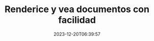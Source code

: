 ---
############################# Static ##########################
layout: "family"
date: 2023-12-20T06:39:57
draft: false

product: "Viewer"
product_tag: "viewer"

############################# Head ############################
head_title: "Renderizar y ver documentos API | SDK de visor de documentos on‑premise y servicio en línea"
head_description: "Renderice y vea archivos de Word, PDF, Excel, Powerpoint o imágenes de forma fácil y gratuita"

############################# Header ##########################
title: "Renderice y vea documentos con facilidad"
description: |
  SDK potente de visor de documentos para renderizar distintos archivos a PDF, HTML e Imagen.

  Cargue documentos de diversas fuentes, incluidos archivos, secuencias, URL, servidores FTP, Amazon S3, Azure Blob Storage y más.

  Genere páginas HTML responsivas, proteja los archivos PDF de salida y reordene sus páginas, rote páginas, renderice notas y comentarios si es necesario.

############################# Platforms ############################
supported_platforms:
  enable: true  
  head_title: "Elige tu plataforma"
  title: "Plataformas compatibles"
  description: "La biblioteca GroupDocs.Viewer admite los siguientes sistemas operativos y marcos"
  details_link_title: "Aprende más"
  items:
    # supported_platforms loop
    - title: ".NET"
      description: "GroupDocs.Viewer for .NET"
      color: "blue"
      tag: "net"
      link: "/viewer/net/"
      features_link: "https://docs.groupdocs.com/viewer/net/system-requirements/"
      features:
        # features loop
        - content: ".NET Framework 4.6.2+  <br>  .NET Core 3.1  <br>  .NET 6+"
          rows: "3"
        # features loop
        - content: "Windows, Linux"
          rows: "1"
        # features loop
        - content: "Más de 180 formatos de archivo"
          rows: "1"
        # features loop
        - content: "Paquete de interfaz de usuario para ASP.NET Core"
          rows: "1"
        # features loop
        - content: "ASP.NET WebForms Demo  <br>  ASP.NET MVC Demo  <br>  ASP.NET Core Demo"
          rows: "3"
    
    # supported_platforms loop
    - title: "Java"
      description: "GroupDocs.Viewer for Java"
      color: "red"
      tag: "java"
      link: "/viewer/java/"
      features_link: "https://docs.groupdocs.com/viewer/java/system-requirements/"
      features:
        # features loop
        - content: "J2SE 8.0 (1.8)+"
          rows: "3"
        # features loop
        - content:  "Windows, Linux, macOS"
          rows: "1"       
        # features loop
        - content: "Más de 180 formatos de archivo"
          rows: "1"
        # features loop
        - content:  "Paquete de interfaz de usuario para Spring y Dropwizard"
          rows: "1"
        # features loop
        - content:  "Spring Demo  <br>  Dropwizard demo"
          rows: "3"

    # supported_platforms loop
    - title: "Node.js"
      description: "GroupDocs.Viewer for Node.js"
      color: "green"
      tag: "nodejs-java"
      link: "/viewer/nodejs-java/"
      features_link: "https://docs.groupdocs.com/viewer/nodejs-java/system-requirements/"
      features:
        # features loop
        - content: "Node.js 16+  <br>  and J2SE 8.0 (1.8)+"
          rows: "3"
        # features loop
        - content:  "Windows, Linux, macOS"
          rows: "1"
        # features loop
        - content:  "Más de 180 formatos de archivo"
          rows: "1"
        # features loop
        - content:  "Paquete de interfaz de usuario: próximamente"
          rows: "1" 
        # features loop
        - content:  "Demostración: próximamente"
          rows: "3" 

    # supported_platforms loop
    - title: "Python"
      description: "GroupDocs.Viewer for Python"
      color: "yellow"
      tag: "python-net"
      link: "/viewer/python-net/"
      features_link: "https://docs.groupdocs.com/viewer/python-net/system-requirements/"
      features:
        # features loop
        - content: "Python 3.9+  <br>  and .Net 6+"
          rows: "3"
        # features loop
        - content:  "Windows, Linux, macOS"
          rows: "1"
        # features loop
        - content:  "Más de 180 formatos de archivo"
          rows: "1"
        # features loop
        - content:  "Paquete de interfaz de usuario: próximamente"
          rows: "1" 
        # features loop
        - content:  "Demostración: próximamente"
          rows: "3" 

############################# Features ############################

features:
  enable: true
  title: "Conjunto de funciones de GroupDocs.Viewer"
  description: "API para renderizar archivos de diferentes tipos como HTML, PDF, PNG y JPEG en aplicaciones para verlos sin software de terceros."

  items:
    # feature loop
    - icon: "view"
      title: "Ver documentos e imágenes."
      content: "Vea documentos representándolos como archivos HTML, PDF, PNG y JPEG."

    # feature loop
    - icon: "password"
      title: "Abrir documentos seguros"
      content: "Especifique una contraseña para abrir documentos cifrados."

    # feature loop
    - icon: "load"
      title: "Cargue archivos desde cualquier lugar"
      content: "Cargue documentos desde varios archivos, URL, servidores FTP, Amazon S3 y más."
    
    # feature loop
    - icon: "pages"
      title: "Renderizar todas o páginas específicas"
      content: "Especifique un rango de números de página que se representarán."


############################# Code samples ############################
code_samples:
  enable: true
  title: "Ejemplos de código de GroupDocs.Viewer"
  description: "Algunos casos de uso de operaciones típicas de GroupDocs.Viewer en C#, Java, TypeScript"
  items:
    # code sample loop
    - title: "Cómo renderizar archivos DOCX a PDF"
      content: |
       Renderice documentos DOCX a PDF sin Microsoft Word u otro software instalado. Cargue y vea fácilmente archivos DOCX dentro de su aplicación .NET, ya sea una aplicación web o de escritorio. A continuación se muestra un ejemplo de cómo convertir un archivo DOCX a PDF:
      samples:
        - language: "C#"
          color: "blue"
          content: |
            ```csharp {style=abap}   
            // Cargue el archivo DOCX para renderizar
            using (Viewer viewer = new Viewer("sample.docx"))
            {
              // Renderizar DOCX a un archivo PDF
              PdfViewOptions viewOptions = new PdfViewOptions();
              viewer.View(viewOptions);
            }
            ```
        - language: "Java"
          color: "red"
          content: |
            ```java {style=abap}   
            import com.groupdocs.viewer.Viewer;
            import com.groupdocs.viewer.options.PdfViewOptions;
            // ...
            // Cargue el archivo DOCX para renderizar
            try (Viewer viewer = new Viewer("sample.docx")) {
                // Renderizar DOCX a un archivo PDF
                PdfViewOptions viewOptions = new PdfViewOptions();
                viewer.view(viewOptions);
            }
            ```
        - language: "TypeScript"
          color: "green"
          content: |
            ```javascript {style=abap}  
            // Cargue el archivo DOCX para renderizar
            const viewer = new groupdocs.viewer.Viewer("sample.docx")
            
            // Renderizar DOCX a un archivo PDF
            const viewOptions = groupdocs.viewer.PdfViewOptions(output.pdf)
            viewer.view(viewOptions)
            ```

        - language: "Python"
          color: "yellow"
          content: |
            ```python {style=abap} 
            import groupdocs.viewer as gv
            import groupdocs.viewer.options as gvo   
            // Cargue el archivo DOCX para renderizar
            with gv.Viewer("sample.docx") as viewer:
            
                // Renderizar DOCX a un archivo PDF
                viewOptions = gvo.PdfViewOptions("output.pdf")
                viewer.view(viewOptions)
            ```

############################# Formats ############################
formats:
  enable: true
  title:  "Más de 180 formatos de archivo compatibles"
  description: "GroupDocs.Viewer admite operaciones con los más populares [formatos de archivo](https://docs.groupdocs.com/viewer/net/supported-document-formats/)"


############################# Metrics ############################

metrics:
  enable: true
  title: "Métricas detalladas y conocimientos estadísticos"
  description: "Sumérgete en un desglose detallado de nuestras cifras clave, proporcionando métricas completas y conocimientos estadísticos sobre nuestros logros, impacto y crecimiento."

  items:
    # metrics loop
    - number: "180+"
      title: "Formatos soportados"
      content: "Vea fácilmente más de 180 formatos de archivos, incluidos documentos, imágenes y dibujos CAD, sin complicaciones. Rompe las barreras de compatibilidad y accede a diversos archivos sin esfuerzo con nuestra solución de visualización integral."
    # metrics loop
    - number: "1.0M"
      title: "Descargas NuGet"
      content: "Nuestra solución de paquete NuGet se ha convertido en un recurso confiable y ampliamente adoptado en la comunidad de desarrolladores, brindando una integración perfecta y una funcionalidad valiosa para innumerables proyectos."

    # metrics loop
    - number: "10+"
      title: "Bibliotecas"
      content: "Nuestro producto incluye más de 10 bibliotecas que ofrecen funciones avanzadas para optimizar el rendimiento. Estas bibliotecas están diseñadas para satisfacer diferentes necesidades de desarrollo con capacidades incomparables."
    
    # metrics loop
    - number: "100+"
      title: "Clientes felices"
      content: "Sirviendo a las marcas más emblemáticas de todo el mundo. ¡Descubra por qué a cientos de personas les encanta GroupDocs.Viewer! Explore una navegación fluida, una colaboración cómoda y una facilidad de uso incomparable. ¡Únete ahora!"


############################# Customers ############################
# logo size X1 => 170:70  X2 => 340 : 140

customers:
  enable: true
  title: "Nuestros clientes felices"
  description: "Las bibliotecas de GroupDocs son utilizadas por marcas distinguidas y reconocidas a nivel mundial en todo el mundo."

  items:
    # customers loop
    - title: "BenQ Corporation"
      logo: "benq"
    # customers loop
    - title: "Nasdaq Stock Market"
      logo: "nasdaq"
    # customers loop
    - title: "AT&T Inc."
      logo: "att"
    # customers loop
    - title: "AstraZeneca"
      logo: "astrazeneca"
    # customers loop
    - title: "Central Bank of Argentina"
      logo: "argentinacentralbank"
    # customers loop
    - title: "Roche Holding AG"
      logo: "roche"
    # customers loop
    - title: "Capita"
      logo: "capita"
    # customers loop
    - title: "Axa S.A."
      logo: "axa"
    # customers loop
    - title: "Instructure Inc."
      logo: "instructure"
     # customers loop
    - title: "Wipro"
      logo: "wipro"



############################# Actions ############################

actions:
  enable: true
  title: "¿Listo para comenzar?"
  description: "Pruebe las funciones de GroupDocs.Viewer de forma gratuita o solicite una licencia"

  items:
    #  loop
    - title: ".NET"
      link: "/viewer/net/"
      color: "blue"
        #  loop
    - title: "Java"
      link: "/viewer/java/"
      color: "red"
        #  loop
    - title: "Node.js"
      link: "/viewer/nodejs-java/"
      color: "green"
        #  loop
    - title: "Python"
      link: "/viewer/python-net/"
      color: "yellow"

############################# Faq ############################

faq:
  enable: true
  title: "Preguntas e inquietudes comunes"
  description: "Encuentre respuestas a consultas comunes en nuestra sección de preguntas frecuentes para abordar rápidamente sus consultas e inquietudes."

  items:
    #  loop
    - question: "¿Puedo evaluar los productos de GroupDocs antes de comprarlos?"
      answer: |
        ¡Sí! Todos los productos GroupDocs tienen disponible una versión de evaluación sin riesgos. Recomendamos encarecidamente a los desarrolladores que descarguen y prueben nuestras API antes de comprarlas para asegurarse de que satisfarán sus necesidades al 100%.
    #  loop
    - question: "¿GroupDocs realiza demostraciones de productos?"
      answer: |
        No, nuestro enfoque está en nuestras API y en hacer los productos más funcionales y estables posibles. Ofrecemos pruebas totalmente funcionales y gratuitas en forma de [licencia temporal](https://purchase.groupdocs.com/temporary-license/) para que pueda probar el producto usted mismo.
    #  loop
    - question: "¿Dónde puedo descargar el producto?"
      answer: |
        Todos los productos están disponibles para descargar desde el [sitio web](https://releases.groupdocs.com). No enviamos copias físicas de nuestro software por correo.    
    #  loop
    - question: "¿Las licencias de desarrollador de GroupDocs son por usuario o por usuario designado?"
      answer: |
        Las licencias de GroupDocs Developer son por usuario, no por usuario designado. Entendemos que los miembros de un equipo de codificación pueden cambiar con el tiempo y que no es práctico tener que actualizar las licencias cada vez que esto ocurre.
    #  loop
    - question: "¿Necesitamos licencias sólo para desarrolladores activos? Por ejemplo, tenemos un equipo de dos desarrolladores trabajando en el turno A y un segundo equipo de dos desarrolladores trabajando en el turno B… en esta situación, ¿necesitamos dos o cuatro licencias?"
      answer: |
        Todos los desarrolladores que estén trabajando en el proyecto deben tener una licencia. En esta situación, GroupDocs considera que su equipo tiene cuatro miembros (aunque trabajen en momentos diferentes).

############################# Cloud ############################

cloud_links:
  enable: true
  title: "API de código bajo de GroupDocs.Viewer"
  description: "Acelere la visualización de documentos o imágenes en cualquier tipo de aplicación con nuestra API REST basada en la nube"

  items:
    #  loop
    - icon: "groupdocs_viewer-for-curl"
      title: "GroupDocs.Viewer Cloud for cURL"
      link: "https://products.groupdocs.cloud/viewer/curl"
      content: "Utilice la API del visor de documentos cURL RESTful para representar y mostrar de manera eficiente Microsoft Office, PDF y varios otros formatos de archivos estándar en sus aplicaciones."

    #  loop
    - icon: "groupdocs_viewer-for-net"
      title: "GroupDocs.Viewer Cloud for .NET"
      link: "https://products.groupdocs.cloud/viewer/net"
      content: "Mejore las capacidades de visualización de documentos en aplicaciones .NET con Cloud SDK para .NET. Vea documentos sin problemas en formatos HTML, PDF o imagen."
    #  loop
    - icon: "groupdocs_viewer-for-java"
      title: "GroupDocs.Viewer Cloud for Java"
      link: "https://products.groupdocs.cloud/viewer/java"
      content: "Integre capacidades avanzadas de representación de documentos en sus aplicaciones Java utilizando un SDK de visor de documentos para Java especialmente diseñado."

############################# Apps ############################

app_links:
  enable: true
  title: "Aplicaciones GroupDocs.Viewer NoCode"
  description: "Aplicación en línea que le permite ver más de 180 formatos de archivos populares en el navegador"

  items:
    #  loop
    - icon: "groupdocs_viewer-app"
      title: "GroupDocs.Viewer Total"
      link: "https://products.groupdocs.app/viewer/total"
      content: "Explore una aplicación en línea gratuita para ver más de 180 formatos de archivos directamente desde su navegador web preferido."

    #  loop
    - icon: "groupdocs_words-app"
      title:  "GroupDocs.Viewer DOCX"
      link: "https://products.groupdocs.app/viewer/docx"
      content: "Herramienta basada en web para ver archivos de Microsoft Word sin esfuerzo en varios dispositivos."

    #  loop
    - icon: "groupdocs_pdf-app"
      title:  "GroupDocs.Viewer PDF"
      link: "https://products.groupdocs.app/viewer/pdf"
      content: "Abra y vea archivos PDF en línea con el visor de PDF gratuito."
    

---